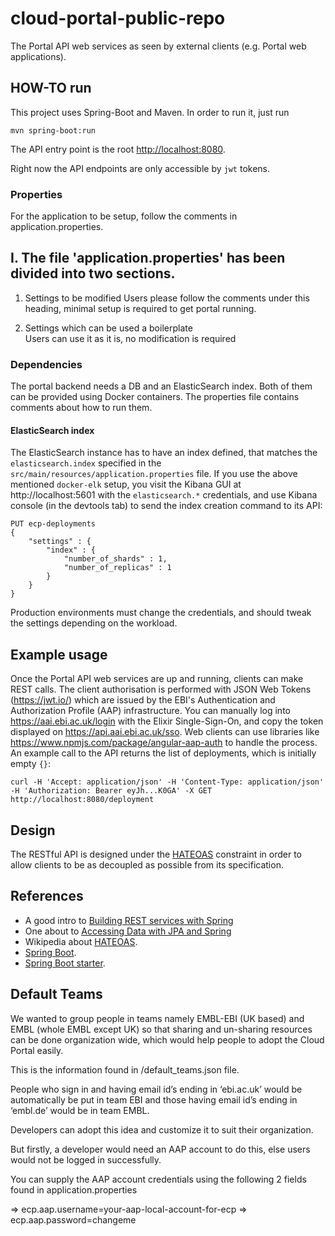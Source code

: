 # cloud-portal-public-repo

The Portal API web services as seen by external clients (e.g. Portal web applications).  

## HOW-TO run  

This project uses Spring-Boot and Maven. In order to run it, just run  

    mvn spring-boot:run  

 The API entry point is the root [http://localhost:8080](http://localhost:8080).  

Right now the API endpoints are only accessible by `jwt` tokens.  

### Properties  

For the application to be setup, follow the comments in application.properties.

I. The file 'application.properties' has been divided into two sections. 
-----------------------------------------------------------------------

1. Settings to be modified 
   Users please follow the comments under this heading, minimal setup is required to get portal running.
   
2. Settings which can be used a boilerplate 	
   Users can use it as it is, no modification is required

### Dependencies  

The portal backend needs a DB and an ElasticSearch index. Both of them can be provided using Docker containers. The properties file contains comments about how to run them.  

#### ElasticSearch index

The ElasticSearch instance has to have an index defined, that matches the `elasticsearch.index` 
specified in the `src/main/resources/application.properties` file. If you use the above mentioned `docker-elk` setup,
you visit the Kibana GUI at http://localhost:5601 with the `elasticsearch.*` credentials, 
and use Kibana console (in the devtools tab) to send the index creation command to its API:  

```
PUT ecp-deployments
{
    "settings" : {
        "index" : {
            "number_of_shards" : 1, 
            "number_of_replicas" : 1 
        }
    }
}
```
Production environments must change the credentials, and should tweak the settings depending on the workload.

## Example usage

Once the Portal API web services are up and running, clients can make REST calls. The client authorisation 
is performed with JSON Web Tokens (https://jwt.io/) which are issued by the EBI's Authentication and Authorization Profile (AAP) infrastructure. You can manually log into https://aai.ebi.ac.uk/login with the Elixir Single-Sign-On,
and copy the token displayed on https://api.aai.ebi.ac.uk/sso. Web clients can use libraries like https://www.npmjs.com/package/angular-aap-auth to handle the process. An example call to the API returns the list of deployments, 
which is initially empty `{}`:
```
curl -H 'Accept: application/json' -H 'Content-Type: application/json' -H 'Authorization: Bearer eyJh...K0GA' -X GET http://localhost:8080/deployment
```

## Design  

The RESTful API is designed under the [HATEOAS](https://en.wikipedia.org/wiki/HATEOAS) constraint in order to allow clients to be as decoupled as possible from its specification.

## References  

- A good intro to [Building REST services with Spring](http://spring.io/guides/tutorials/bookmarks/)  
- One about to [Accessing Data with JPA and Spring](http://spring.io/guides/gs/accessing-data-jpa/)  
- Wikipedia about [HATEOAS](https://en.wikipedia.org/wiki/HATEOAS).    
- [Spring Boot](http://projects.spring.io/spring-boot/).  
- [Spring Boot starter](http://start.spring.io/).  


## Default Teams

We wanted to group people in teams namely EMBL-EBI (UK based) and EMBL (whole EMBL except UK) so that sharing and un-sharing resources can be done organization wide, which would help people to adopt the Cloud Portal easily.

This is the information found in /default_teams.json file.

People who sign in and having email id’s ending in ‘ebi.ac.uk’ would be automatically be put in team EBI and those having email id’s ending in ‘embl.de’ would be in team EMBL.

Developers can adopt this idea and customize it to suit their organization.

But firstly, a developer would need an AAP account to do this, else users would not be logged in successfully.

You can supply the AAP account credentials using the following 2 fields found in application.properties

=> ecp.aap.username=your-aap-local-account-for-ecp
=> ecp.aap.password=changeme







